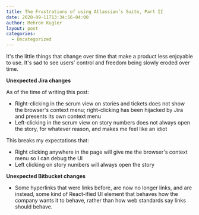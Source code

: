 ```yaml
---
title: The Frustrations of using Atlassian’s Suite, Part II
date: 2020-09-11T13:34:56-04:00
author: Mehron Kugler
layout: post
categories:
  - Uncategorized
---
```

It's the little things that change over time that make a product less enjoyable to use. It's sad to see users' control and freedom being slowly eroded over time.

**Unexpected Jira changes**

As of the time of writing this post:

  * Right-clicking in the scrum view on stories and tickets does not show the browser's context menu; right-clicking has been hijacked by Jira and presents its own context menu
  * Left-clicking in the scrum view on story numbers does not always open the story, for whatever reason, and makes me feel like an idiot

This breaks my expectations that:

  * Right clicking anywhere in the page will give me the browser's context menu so I can debug the UI
  * Left clicking on story numbers will always open the story

**Unexpected Bitbucket changes**

  * Some hyperlinks that were links before, are now no longer links, and are instead, some kind of React-ified UI element that behaves how the company wants it to behave, rather than how web standards say links should behave.

